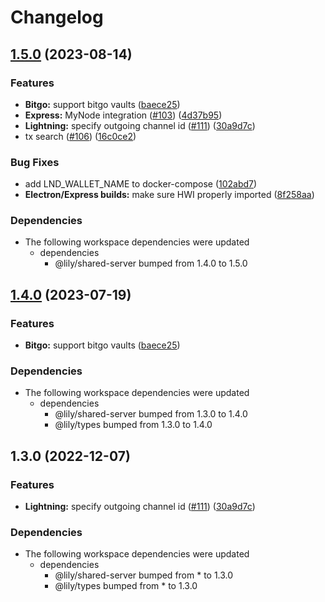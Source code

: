 # Changelog

## [1.5.0](https://github.com/Lily-Technologies/lily-wallet/compare/express-v1.4.0...express-v1.5.0) (2023-08-14)


### Features

* **Bitgo:** support bitgo vaults ([baece25](https://github.com/Lily-Technologies/lily-wallet/commit/baece25843eb7a294ea3405c517b667121459248))
* **Express:** MyNode integration ([#103](https://github.com/Lily-Technologies/lily-wallet/issues/103)) ([4d37b95](https://github.com/Lily-Technologies/lily-wallet/commit/4d37b953af018126dd414967eec6fe248749dd28))
* **Lightning:** specify outgoing channel id ([#111](https://github.com/Lily-Technologies/lily-wallet/issues/111)) ([30a9d7c](https://github.com/Lily-Technologies/lily-wallet/commit/30a9d7c05ea01fb238329528a29c9cc755ef4a1b))
* tx search ([#106](https://github.com/Lily-Technologies/lily-wallet/issues/106)) ([16c0ce2](https://github.com/Lily-Technologies/lily-wallet/commit/16c0ce289d10ea5895264abd6890c46e0e4bc277))


### Bug Fixes

* add LND_WALLET_NAME to docker-compose ([102abd7](https://github.com/Lily-Technologies/lily-wallet/commit/102abd7e5668b888b785afcb198810ba9ae89329))
* **Electron/Express builds:** make sure HWI properly imported ([8f258aa](https://github.com/Lily-Technologies/lily-wallet/commit/8f258aa49579a8159a2169e6f3626d11e45dc55e))


### Dependencies

* The following workspace dependencies were updated
  * dependencies
    * @lily/shared-server bumped from 1.4.0 to 1.5.0

## [1.4.0](https://github.com/Lily-Technologies/lily-wallet/compare/express-v1.3.0...express-v1.4.0) (2023-07-19)


### Features

* **Bitgo:** support bitgo vaults ([baece25](https://github.com/Lily-Technologies/lily-wallet/commit/baece25843eb7a294ea3405c517b667121459248))


### Dependencies

* The following workspace dependencies were updated
  * dependencies
    * @lily/shared-server bumped from 1.3.0 to 1.4.0
    * @lily/types bumped from 1.3.0 to 1.4.0

## 1.3.0 (2022-12-07)


### Features

* **Lightning:** specify outgoing channel id ([#111](https://github.com/Lily-Technologies/lily-wallet/issues/111)) ([30a9d7c](https://github.com/Lily-Technologies/lily-wallet/commit/30a9d7c05ea01fb238329528a29c9cc755ef4a1b))


### Dependencies

* The following workspace dependencies were updated
  * dependencies
    * @lily/shared-server bumped from * to 1.3.0
    * @lily/types bumped from * to 1.3.0
